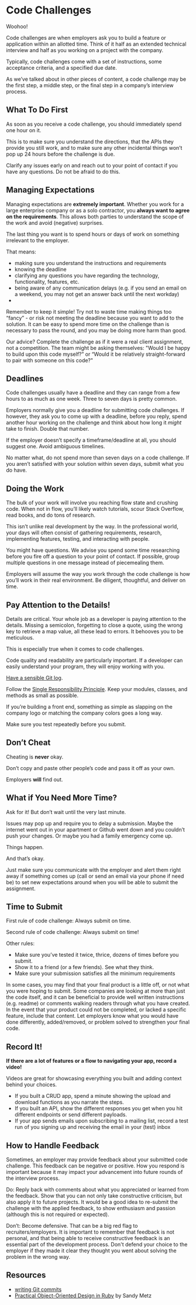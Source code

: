 # Code Challenges

Woohoo!

Code challenges are when employers ask you to build a feature or application within an allotted time. Think of it half as an extended technical interview and half as you working on a project with the company.

Typically, code challenges come with a set of instructions, some acceptance criteria, and a specified due date.

As we’ve talked about in other pieces of content, a code challenge may be the first step, a middle step, or the final step in a company’s interview process. 

## What To Do First

As soon as you receive a code challenge, you should immediately spend one hour on it. 

This is to make sure you understand the directions, that the APIs they provide you still work, and to make sure any other incidental things won’t pop up 24 hours before the challenge is due.

Clarify any issues early on and reach out to your point of contact if you have any questions. Do not be afraid to do this.

## Managing Expectations

Managing expectations are **extremely important**. Whether you work for a large enterprise company or as a solo contractor, you **always want to agree on the requirements**. This allows both parties to understand the scope of the work and avoid (negative) surprises.

The last thing you want is to spend hours or days of work on something irrelevant to the employer.

That means:
- making sure you understand the instructions and requirements
- knowing the deadline
- clarifying any questions you have regarding the technology, functionality, features, etc.
- being aware of any communication delays (e.g. if you send an email on a weekend, you may not get an answer back until the next workday)
- 
Remember to keep it simple!
Try not to waste time making things too “fancy” - or risk not meeting the deadline because you want to add to the solution. It can be easy to spend more time on the challenge than is necessary to pass the round, and you may be doing more harm than good.

Our advice? Complete the challenge as if it were a real client assignment, not a competition. The team might be asking themselves: "Would I be happy to build upon this code myself?” or “Would it be relatively straight-forward to pair with someone on this code?"


## Deadlines

Code challenges usually have a deadline and they can range from a few hours to as much as one week. Three to seven days is pretty common.

Employers normally give you a deadline for submitting code challenges. If however, they ask you to come up with a deadline, before you reply, spend another hour working on the challenge and think about how long it *might* take to finish. Double that number.

If the employer doesn’t specify a timeframe/deadline at all, you should suggest one. Avoid ambiguous timelines.

No matter what, do not spend more than seven days on a code challenge. If you aren’t satisfied with your solution within seven days, submit what you do have. 

## Doing the Work

The bulk of your work will involve you reaching flow state and crushing code. When not in flow, you’ll likely watch tutorials, scour Stack Overflow, read books, and do tons of research.

This isn’t unlike real development by the way. In the professional world, your days will often consist of gathering requirements, research, implementing features, testing, and interacting with people.

You might have questions. We advise you spend some time researching before you fire off a question to your point of contact. If possible, group multiple questions in one message instead of piecemealing them.

Employers will assume the way you work through the code challenge is how you’ll work in their real environment. Be diligent, thoughtful, and deliver on time.

## Pay Attention to the Details!

Details are critical. Your whole job as a developer is paying attention to the details. Missing a semicolon, forgetting to close a quote, using the wrong key to retrieve a map value, all these lead to errors. It behooves you to be meticulous.

This is especially true when it comes to code challenges. 

Code quality and readability are particularly important. If a developer can easily understand your program, they will enjoy working with you.

[Have a sensible Git log](http://chris.beams.io/posts/git-commit/).

Follow the [Single Responsibility Principle](https://en.wikipedia.org/wiki/Single_responsibility_principle). Keep your modules, classes, and methods as small as possible.

If you’re building a front end, something as simple as slapping on the company logo or matching the company colors goes a long way.

Make sure you test repeatedly before you submit.

## Don’t Cheat

Cheating is **never** okay.

Don’t copy and paste other people’s code and pass it off as your own. 

Employers **will** find out.

## What if You Need More Time?

Ask for it! But don’t wait until the very last minute.

Issues may pop up and require you to delay a submission. Maybe the internet went out in your apartment or Github went down and you couldn’t push your changes. Or maybe you had a family emergency come up. 

Things happen. 

And that’s okay.

Just make sure you communicate with the employer and alert them right away if something comes up (call or send an email via your phone if need be) to set new expectations around when you will be able to submit the assignment.

## Time to Submit

First rule of code challenge: Always submit on time.

Second rule of code challenge: Always submit on time! 

Other rules: 
- Make sure you’ve tested it twice, thrice, dozens of times before you submit.
- Show it to a friend (or a few friends). See what they think.
- Make sure your submission satisfies all the minimum requirements

In some cases, you may find that your final product is a little off, or not what you were hoping to submit. Some companies are looking at more than just the code itself, and it can be beneficial to provide well written instructions (e.g. readme) or comments walking readers through what you have created. In the event that your product could not be completed, or lacked a specific feature, include that content. Let employers know what you would have done differently, added/removed, or problem solved to strengthen your final code.

## Record It! 

**If there are a lot of features or a flow to navigating your app, record a video!**

Videos are great for showcasing everything you built and adding context behind your choices. 

- If you built a CRUD app, spend a minute showing the upload and download functions as you narrate the steps. 
- If you built an API, show the different responses you get when you hit different endpoints or send different payloads.
- If your app sends emails upon subscribing to a mailing list, record a test run of you signing up and receiving the email in your (test) inbox

## How to Handle Feedback

Sometimes, an employer may provide feedback about your submitted code challenge. This feedback can be negative or positive. How you respond is important because it may impact your advancement into future rounds of the interview process.

  Do: Reply back with comments about what you appreciated or learned from the feedback. Show that you can not only take constructive criticism, but also apply it to future projects. It would be a good idea to re-submit the challenge with the applied feedback, to show enthusiasm and passion (although this is not required or expected).
  
  Don’t: Become defensive. That can be a big red flag to recruiters/employers. It is important to remember that feedback is not personal, and that being able to receive constructive feedback is an essential part of the development process. Don't defend your choice to the employer if they made it clear they thought you went about solving the problem in the wrong way.


## Resources

- [writing Git commits](http://chris.beams.io/posts/git-commit/)
- [Practical Object-Oriented Design in Ruby](http://www.poodr.com/) by Sandy Metz
